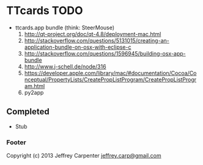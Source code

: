 # TTcards TODO

* ttcards.app bundle (think: SteerMouse)
    1. http://qt-project.org/doc/qt-4.8/deployment-mac.html
    2. http://stackoverflow.com/questions/5131015/creating-an-application-bundle-on-osx-with-eclipse-c
    3. http://stackoverflow.com/questions/1596945/building-osx-app-bundle
    4. http://www.j-schell.de/node/316
    5. https://developer.apple.com/library/mac/#documentation/Cocoa/Conceptual/PropertyLists/CreatePropListProgram/CreatePropListProgram.html
    6. py2app

## Completed

* Stub

### Footer

Copyright (c) 2013 Jeffrey Carpenter <jeffrey.carp@gmail.com>
